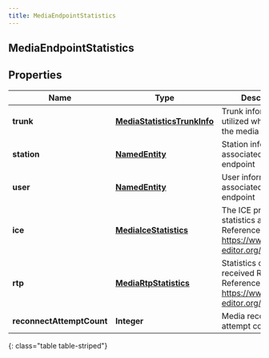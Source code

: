 ```yaml
---
title: MediaEndpointStatistics
---
```

## MediaEndpointStatistics


## Properties

| Name | Type | Description | Notes |
| ------------ | ------------- | ------------- | ------------- |
| **trunk** | <!----><!---->[**MediaStatisticsTrunkInfo**](MediaStatisticsTrunkInfo.html)<!----> | Trunk information utilized when creating the media endpoint |  [optional] |
| **station** | <!----><!---->[**NamedEntity**](NamedEntity.html)<!----> | Station information associated with media endpoint |  [optional] |
| **user** | <!----><!---->[**NamedEntity**](NamedEntity.html)<!----> | User information associated media endpoint |  [optional] |
| **ice** | <!----><!---->[**MediaIceStatistics**](MediaIceStatistics.html)<!----> | The ICE protocol statistics and details. Reference: https://www.rfc-editor.org/rfc/rfc5245 |  [optional] |
| **rtp** | <!----><!---->[**MediaRtpStatistics**](MediaRtpStatistics.html)<!----> | Statistics of sent and received RTP. Reference: https://www.rfc-editor.org/rfc/rfc3550 |  [optional] |
| **reconnectAttemptCount** | <!----><!---->**Integer**<!----> | Media reconnect attempt count |  [optional] |
{: class="table table-striped"}



